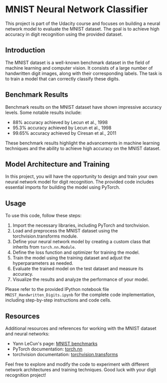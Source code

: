 # MNIST Neural Network Classifier

This project is part of the Udacity course and focuses on building a neural network model to evaluate the MNIST dataset. The goal is to achieve high accuracy in digit recognition using the provided dataset.

## Introduction

The MNIST dataset is a well-known benchmark dataset in the field of machine learning and computer vision. It consists of a large number of handwritten digit images, along with their corresponding labels. The task is to train a model that can correctly classify these digits.

## Benchmark Results

Benchmark results on the MNIST dataset have shown impressive accuracy levels. Some notable results include:

- 88% accuracy achieved by Lecun et al., 1998
- 95.3% accuracy achieved by Lecun et al., 1998
- 99.65% accuracy achieved by Ciresan et al., 2011

These benchmark results highlight the advancements in machine learning techniques and the ability to achieve high accuracy on the MNIST dataset.

## Model Architecture and Training

In this project, you will have the opportunity to design and train your own neural network model for digit recognition. The provided code includes essential imports for building the model using PyTorch.

## Usage

To use this code, follow these steps:

1. Import the necessary libraries, including PyTorch and torchvision.
2. Load and preprocess the MNIST dataset using the torchvision.transforms module.
3. Define your neural network model by creating a custom class that inherits from `torch.nn.Module`.
4. Define the loss function and optimizer for training the model.
5. Train the model using the training dataset and adjust the hyperparameters as needed.
6. Evaluate the trained model on the test dataset and measure its accuracy.
7. Visualize the results and analyze the performance of your model.

Please refer to the provided IPython notebook file `MNIST_Handwritten_Digits.ipynb` for the complete code implementation, including step-by-step instructions and code cells.

## Resources

Additional resources and references for working with the MNIST dataset and neural networks:

- Yann LeCun's page: [MNIST benchmarks](http://yann.lecun.com/exdb/mnist/)
- PyTorch documentation: [torch.nn](https://pytorch.org/docs/stable/nn.html)
- torchvision documentation: [torchvision.transforms](https://pytorch.org/vision/stable/transforms.html)

Feel free to explore and modify the code to experiment with different network architectures and training techniques. Good luck with your digit recognition project!
